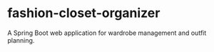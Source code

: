 # fashion-closet-organizer
A Spring Boot web application for wardrobe management and outfit planning.
